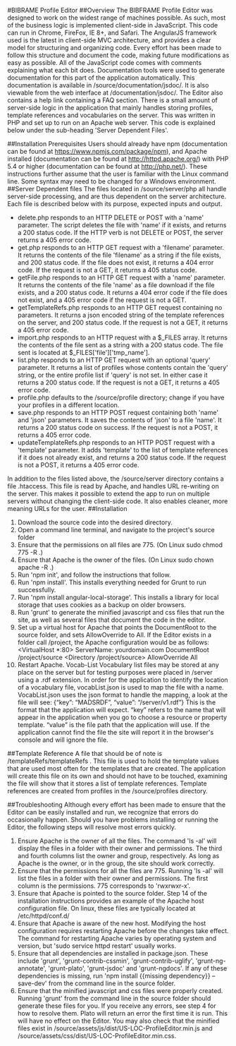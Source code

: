 #BIBRAME Profile Editor
##Overview
The BIBFRAME Profile Editor was designed to work on the widest range of machines possible. As such, most of the business logic is implemented client-side in JavaScript. This code can run in Chrome, FireFox, IE 8+, and Safari. The AngularJS framework used is the latest in client-side MVC architecture, and provides a clear model for structuring and organizing code. Every effort has been made to follow this structure and document the code, making future modifications as easy as possible.
All of the JavaScript code comes with comments explaining what each bit does. Documentation tools were used to generate documentation for this part of the application automatically. This documentation is available in /source/documentation/jsdoc/. It is also viewable from the web interface at /documentation/jsdoc/. The Editor also contains a help link containing a FAQ section.
There is a small amount of server-side logic in the application that mainly handles storing profiles, template references and vocabularies on the server. This was written in PHP and set up to run on an Apache web server. This code is explained below under the sub-heading 'Server Dependent Files'.

##Installation Prerequisites
Users should already have npm (documentation can be found at https://www.npmjs.com/package/npm), and Apache installed (documentation can be found at http://httpd.apache.org/) with PHP 5.4 or higher (documentation can be found at http://php.net/). These instructions further assume that the user is familiar with the Linux command line. Some syntax may need to be changed for a Windows environment.
##Server Dependent files
The files located in /source/server/php all handle server-side processing, and are thus dependent on the server architecture. Each file is described below with its purpose, expected inputs and output.
* delete.php responds to an HTTP DELETE or POST with a 'name' parameter. The script deletes the file with 'name' if it exists, and returns a 200 status code. If the HTTP verb is not DELETE or POST, the server returns a 405 error code.
* get.php responds to an HTTP GET request with a 'filename' parameter. It returns the contents of the file 'filename' as a string if the file exists, and 200 status code. If the file does not exist, it returns a 404 error code. If the request is not a GET, it returns a 405 status code.
* getFile.php responds to an HTTP GET request with a 'name' parameter. It returns the contents of the file 'name' as a file download if the file exists, and a 200 status code. It returns a 404 error code if the file does not exist, and a 405 error code if the request is not a GET.
* getTemplateRefs.php responds to an HTTP GET request containing no parameters. It returns a json encoded string of the template references on the server, and 200 status code. If the request is not a GET, it returns a 405 error code.
* import.php responds to an HTTP request with a $_FILES array. It returns the contents of the file sent as a string with a 200 status code. The file sent is located at $_FILES['file']['tmp_name'].
* list.php responds to an HTTP GET request with an optional 'query' parameter. It returns a list of profiles whose contents contain the 'query' string, or the entire profile list if 'query' is not set. In either case it returns a 200 status code. If the request is not a GET, it returns a 405 error code.
* profile.php defaults to the /source/profile directory; change if you have your profiles in a different location.
* save.php responds to an HTTP POST request containing both 'name' and 'json' parameters. It saves the contents of 'json' to a file 'name'. It returns a 200 status code on success. If the request is not a POST, it returns a 405 error code.
* updateTemplateRefs.php responds to an HTTP POST request with a 'template' parameter. It adds 'template' to the list of template references if it does not already exist, and returns a 200 status code. If the request is not a POST, it returns a 405 error code.

In addition to the files listed above, the /source/server directory contains a file .htaccess. This file is read by Apache, and handles URL re-writing on the server. This makes it possible to extend the app to run on multiple servers without changing the client-side code. It also enables cleaner, more meaning URLs for the user.
##Installation
1.	Download the source code into the desired directory.
2.	Open a command line terminal, and navigate to the project's source folder
3.	Ensure that the permissions on all files are 775. (On Linux sudo chmod 775 -R .)
4.	Ensure that Apache is the owner of the files. (On Linux sudo chown apache -R .)
5.	Run 'npm init', and follow the instructions that follow.
6.	Run 'npm install'. This installs everything needed for Grunt to run successfully.
7.	Run 'npm install angular-local-storage'. This installs a library for local storage that uses cookies as a backup on older browsers.
8.	Run 'grunt' to generate the minified javascript and css files that run the site, as well as several files that document the code in the editor.
9.	Set up a virtual host for Apache that points the DocumentRoot to the source folder, and sets AllowOverride to All. If the Editor exists in a folder call /project, the Apache configuration would be as follows:
		<VirtualHost *:80>
			ServerName: yourdomain.com
			DocumentRoot /project/source
		</VirtualHost>
		<Directory /project/source>
			AllowOverride All
		</Directory>
10.	Restart Apache.
Vocab-List
Vocabulary list files may be stored at any place on the server but for testing purposes were placed in /server using a .rdf extension. In order for the application to identify the location of a vocabulary file, vocabList.json is used to map the file with a name.
	VocabList.json uses the json format to handle the mapping, a look at the file will see:
		{“key”: “MADSRDF”, “value”: “/server/v1.rdf”}
This is the format that the application will expect. “key” refers to the name that will appear in the application when you go to choose a resource or property template. “value” is the file path that the application will use. If the application cannot find the file the site will report it in the browser's console and will ignore the file.

##Template Reference
A file that should be of note is /templateRefs/templateRefs . This file is used to hold the template values that are used most often for the templates that are created. The application will create this file on its own and should not have to be touched, examining the file will show that it stores a list of template references. Template references are created from profiles in the /source/profiles directory.

##Troubleshooting
Although every effort has been made to ensure that the Editor can be easily installed and run, we recognize that errors do occasionally happen. Should you have problems installing or running the Editor, the following steps will resolve most errors quickly.

1. Ensure Apache is the owner of all the files. The command 'ls -al' will display the files in a folder with their owner and permissions. The third and fourth columns list the owner and group, respectively. As long as Apache is the owner, or in the group, the site should work correctly.
2. Ensure that the permissions for all the files are 775. Running 'ls -al' will list the files in a folder with their owner and permissions. The first column is the permissions. 775 corresponds to 'rwxrwxr-x'.
3. Ensure that Apache is pointed to the source folder. Step 14 of the installation instructions provides an example of the Apache host configuration file. On linux, these files are typically located at /etc/httpd/conf.d/
4. Ensure that Apache is aware of the new host. Modifying the host configuration requires restarting Apache before the changes take effect. The command for restarting Apache varies by operating system and version, but 'sudo service httpd restart' usually works.
5. Ensure that all dependencies are installed in package.json. These include 'grunt', 'grunt-contrib-cssmin', 'grunt-contrib-uglify', 'grunt-ng-annotate', 'grunt-plato', 'grunt-jsdoc' and 'grunt-ngdocs'. If any of these dependencies is missing, run 'npm install {{missing dependency}} –save-dev' from the command line in the source folder.
6. Ensure that the minified javascript and css files were properly created. Running 'grunt' from the command line in the source folder should generate these files for you. If you receive any errors, see step 4 for how to resolve them. Plato will return an error the first time it is run. This will have no effect on the Editor. You may also check that the minified files exist in /source/assets/js/dist/US-LOC-ProfileEditor.min.js and /source/assets/css/dist/US-LOC-ProfileEditor.min.css.
